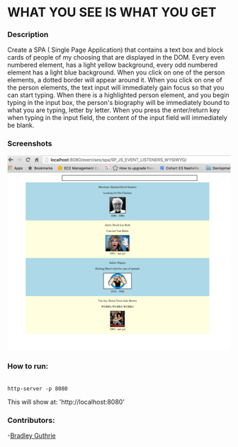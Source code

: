 # WHAT YOU SEE IS WHAT YOU GET

### Description
Create a SPA ( Single Page Application) that contains a text box and block cards of people of my choosing that are displayed in the DOM. Every even numbered element, has a light yellow background, every odd numbered element has a light blue background. When you click on one of the person elements, a dotted border will appear around it.  When you click on one of the person elements, the text input will immediately gain focus so that you can start typing.  When there is a highlighted person element, and you begin typing in the input box, the person's biography will be immediately bound to what you are typing, letter by letter.  When you press the enter/return key when typing in the input field, the content of the input field will immediately be blank. 

### Screenshots
![Screenshot](/img/WYSIWYG.png)



### How to run:
```

http-server -p 8080
```

This will show at:
'http://localhost:8080'

### Contributors:
-[Bradley Guthrie](https://github.com/guthb)
